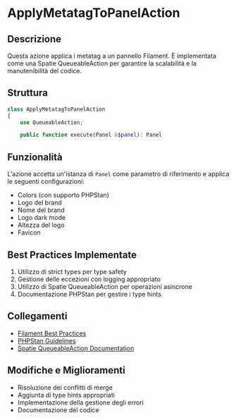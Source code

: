 # ApplyMetatagToPanelAction

## Descrizione
Questa azione applica i metatag a un pannello Filament. È implementata come una Spatie QueueableAction per garantire la scalabilità e la manutenibilità del codice.

## Struttura
```php
class ApplyMetatagToPanelAction
{
    use QueueableAction;

    public function execute(Panel &$panel): Panel
```

## Funzionalità
L'azione accetta un'istanza di `Panel` come parametro di riferimento e applica le seguenti configurazioni:
- Colors (con supporto PHPStan)
- Logo del brand
- Nome del brand
- Logo dark mode
- Altezza del logo
- Favicon

## Best Practices Implementate
1. Utilizzo di strict types per type safety
2. Gestione delle eccezioni con logging appropriato
3. Utilizzo di Spatie QueueableAction per operazioni asincrone
4. Documentazione PHPStan per gestire i type hints

## Collegamenti
- [Filament Best Practices](../FILAMENT-BEST-PRACTICES.md)
- [PHPStan Guidelines](../PHPSTAN-LEVEL9-GUIDE.md)
- [Spatie QueueableAction Documentation](../DATA-QUEABLEACTIONS.md)

## Modifiche e Miglioramenti
- Risoluzione dei conflitti di merge
- Aggiunta di type hints appropriati
- Implementazione della gestione degli errori
- Documentazione del codice 